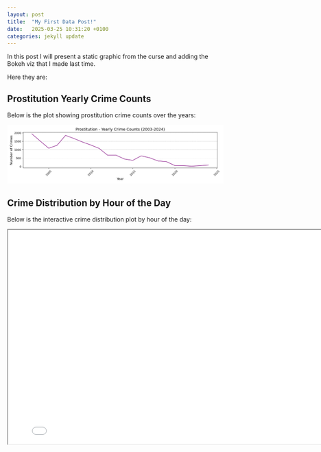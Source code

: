```yaml
---
layout: post
title:  "My First Data Post!"
date:   2025-03-25 10:31:20 +0100
categories: jekyll update
---
```

In this post I will present a static graphic from the curse and adding the Bokeh viz that I made last time. 

Here they are:

## Prostitution Yearly Crime Counts

Below is the plot showing prostitution crime counts over the years:

![Prostitution Yearly Crime Counts](assets/images/prostitution_yearly_crime_counts.png)

## Crime Distribution by Hour of the Day

Below is the interactive crime distribution plot by hour of the day:

<iframe src="/assets/html/crime_distribution.html" width="800" height="500"></iframe>